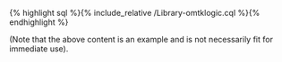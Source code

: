 {% highlight sql %}{% include_relative /Library-omtklogic.cql %}{% endhighlight %}

(Note that the above content is an example and is not necessarily fit for immediate use).
